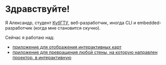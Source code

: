 # Здравствуйте!
Я Александр, студент [КубГТУ](https://kubstu.ru), веб-разработчик, иногда CLI и embedded-разработчик (когда мне становится скучно).

Сейчас я работаю над:
- [приложение для отображения интерактивных карт](https://snsalx.github.io/ru/map)
- [приложение для превращения любой стены, на которую направлен проектор, в интерактивную](https://snsalx.github.io/wall)
